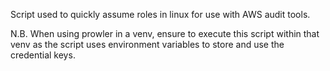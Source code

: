 Script used to quickly assume roles in linux for use with AWS audit tools.

N.B. When using prowler in a venv, ensure to execute this script within that venv as the script uses environment variables to store and use the credential keys.
